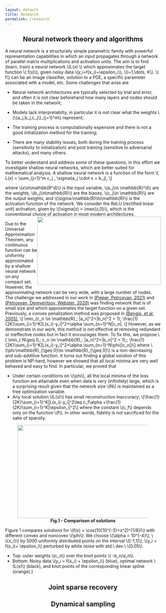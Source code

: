 ```yaml
---
layout: default
title: Research
permalink: /research
--- 
```


##  <center> Neural network theory and algorithms

A neural network is a structurally simple parametric family with powerful representation capabilities in which an input propagates through a network  of  parallel matrix multiplications and activation units.
The aim is to find (learn, train) a neural network  \\(L(x) \\) which approximates the target function \\( f(x)\\), given noisy data \\(y_i=f(x_i)+\epsilon_i\\), \\(i=1,\dots, K\\).  \\( f\\) can be  an image classifier, solution to a PDE, a specific parameter associated with a model, etc. Some challenges that arise are

* Neural network  architectures are typically selected by trial and error,  and often it is not clear beforehand how many layers and nodes should be taken in the network;

* Models  lack  interpretabilty, in particular it is not clear what the weights \\(\\{a_j,b_j,c_j\\}_{j=1}^m\\) represent;

* The training process is computationally expensive and there is not a good initialization method for the training;

* There are many stability issues, both during the training process (sensitivity to initialization) and post training (sensitive to adversarial attacks), and many others.

To better understand and address some of these questions, in this effort we investigate shallow neural networks, which are better suited for mathematical analysis. 
A shallow neural network is a function of the form 
\\[    L(x) = \sum_{j=1}^m c_j \, \sigma(a_j \cdot x + b_j),
\\]



where \\(x\in\mathbb{R^d}\\) is the input variable, \\(a_j\in \mathbb{R}^d\\) are the weights, \\(b_j\in\mathbb{R}\\) are the biases,  \\(c_j\in \mathbb{R}\\) are the output weights, and \\(\sigma:\mathbb{R}\to\mathbb{R}\\) is the activation function of the network.
We consider the ReLU (rectified linear unit) activation, given by \\(\sigma(z) = \max\{z,0\}\\), which is the conventional choice of activation in most modern architectures. 
<img style="float: right;" width="400" height="220" src="{{site.baseurl}}/assets/nnpic.png">


Due to the Universal Approximation Theorem, any continuous function can be uniformly approximated by a shallow neural network on any compact set. However, the approximating network can be very wide, with a large number of nodes. The challenge we addressed in our work in [(Pieper, Petrosyan, 2021)](https://arxiv.org/abs/2004.11515) and [(Petrosyan, Dereventsov, Webster, 2020)](https://arxiv.org/abs/1910.02743)  was finding  network that is of small size and which approximates the target function on a given set. Previously, a convex penalization method was proposed in [(Bengio, et al, 2005)](https://proceedings.neurips.cc/paper/2005/file/0fc170ecbb8ff1afb2c6de48ea5343e7-Paper.pdf),
\\[
\min_{c_n \in \mathbb{R},\;  \|a_n\|^2+|b_n|^2 = 1}\;  \frac{1}{2K}\sum_{i=1}^K|L(x_i)-y_i|^2+\alpha  \sum_{n=1}^N|c_n|.
\\]
However, as we demonstrate in our work, this method is not effective at removing redundant or ineffective nodes but in fact it encourages them. To fix this, we propose
\\[ \min_{ N\geq 0,\; c_n \in \mathbb{R},\;  \|a_n\|^2+|b_n|^2 = 1}\;\;  \frac{1}{2K}\sum_{i=1}^K|L(x_i)-y_i|^2+\alpha \sum_{n=1}^N\phi(|c_n|)\\]
where \\(\phi:\mathbb{R}\_{\geq 0}\to \mathbb{R}\_{\geq 0}\\) is a non-decreasing and sub-additive function. It turns out finding a global solution of this problem is NP-hard, however we showed that all local minima are very well behaved and  easy to find.  In particular, we proved that 

* Under certain conditions on \\(\phi\\), all the local minima of the loss function are attainable even when data is very (infinitely) large, which is a surprising result given that the network size  \\(N\\) is maintained as a free optimization variable.
 * Any local solution \\(L(x)\\) has small reconstruction inaccuracy; 
   \\[\frac{1}{2K}\sum_{i=1}^K|L(x_i)-y_i|^2\leq c_f\alpha +\frac{1}{2K}\sum_{i=1}^K|\epsilon_i|^2\\]
    where the constant \\(c_f\\) depends only on the function \\(f\\). In other words, fidelity is not sacrificed for the sake of sparsity. 
 
 <center>
 	<figure>
<img   width="700" height="300" src="{{site.baseurl}}/assets/comparison.png">
<figcaption align = "center"><b>Fig.1 - Comparison of solutions</b></figcaption>
</figure>
</center>

Figure 1 compares solutions   for \\(f(x) = \cos(10(10^{-3}+x^2)^{1/8})\\)
  with different convex and noncovex \\(\phi\\): We choose \\(\alpha = 10^{-4}\\), \\({x_i}\\)
  by 5000 uniformly distributed points on the interval \\([-1,1]\\), \\(y_i = f(x_i)+
  \epsilon_i\\) perturbed by white
  noise with std.\ dev.\ \\(0.05\\).
  * Top: outer weights \\(c_n\\) over the knot points \\( -b_n/a_n\\).
  * Bottom: Noisy data \\(y_i = f(x_i) + \epsilon_i\\) (blue), optimal
  network \\(L(x)\\) (black), and knot points of the corresponding linear spline
  (orange).}
 
## <center> Joint sparse recovery

## <center> Dynamical sampling
		


